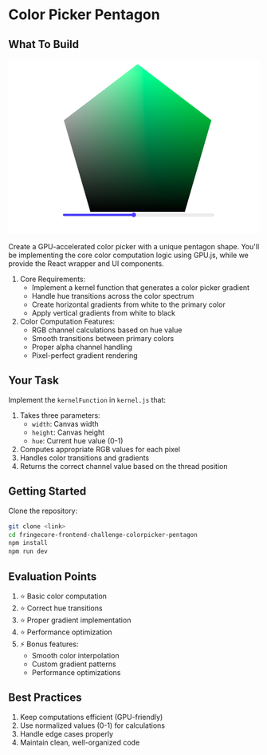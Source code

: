 # Color Picker Pentagon

## What To Build

![color-picker](images/color-picker.png)

Create a GPU-accelerated color picker with a unique pentagon shape. You'll be implementing the core color computation logic using GPU.js, while we provide the React wrapper and UI components.

1. Core Requirements:
    - Implement a kernel function that generates a color picker gradient
    - Handle hue transitions across the color spectrum
    - Create horizontal gradients from white to the primary color
    - Apply vertical gradients from white to black
2. Color Computation Features:
    - RGB channel calculations based on hue value
    - Smooth transitions between primary colors
    - Proper alpha channel handling
    - Pixel-perfect gradient rendering

## Your Task

Implement the `kernelFunction` in `kernel.js` that:

1. Takes three parameters:
    - `width`: Canvas width
    - `height`: Canvas height
    - `hue`: Current hue value (0-1)
2. Computes appropriate RGB values for each pixel
3. Handles color transitions and gradients
4. Returns the correct channel value based on the thread position

## Getting Started

Clone the repository:
```bash
git clone <link>
cd fringecore-frontend-challenge-colorpicker-pentagon
npm install
npm run dev
```

## Evaluation Points

1. ⭐ Basic color computation
2. ⭐ Correct hue transitions
3. ⭐ Proper gradient implementation
4. ⭐ Performance optimization
5. ⚡ Bonus features:
    - Smooth color interpolation
    - Custom gradient patterns
    - Performance optimizations

## Best Practices

1. Keep computations efficient (GPU-friendly)
2. Use normalized values (0-1) for calculations
3. Handle edge cases properly
4. Maintain clean, well-organized code
